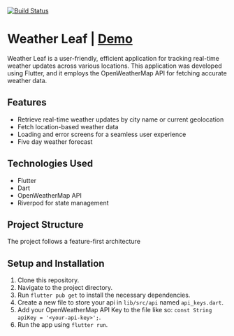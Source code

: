 <a href="https://github.com/Ayman-tron/weatherLeaf/actions"><img src="https://github.com/Ayman-tron/weatherLeaf/workflows/Run Tests/badge.svg" alt="Build Status"></a>

# Weather Leaf | [Demo](https://weatherleaf.surge.sh)

Weather Leaf is a user-friendly, efficient application for tracking real-time weather updates across various locations.
This application was developed using Flutter, and it employs the OpenWeatherMap API for fetching accurate weather data.



## Features

- Retrieve real-time weather updates by city name or current geolocation
- Fetch location-based weather data
- Loading and error screens for a seamless user experience
- Five day weather forecast

## Technologies Used

- Flutter
- Dart
- OpenWeatherMap API
- Riverpod for state management

## Project Structure

The project follows a feature-first architecture

## Setup and Installation

1. Clone this repository.
2. Navigate to the project directory.
3. Run `flutter pub get` to install the necessary dependencies.
4. Create a new file to store your api in `lib/src/api` named `api_keys.dart`.
5. Add your OpenWeatherMap API Key to the file like so: `const String apiKey = '<your-api-key>';`.
6. Run the app using `flutter run`.
